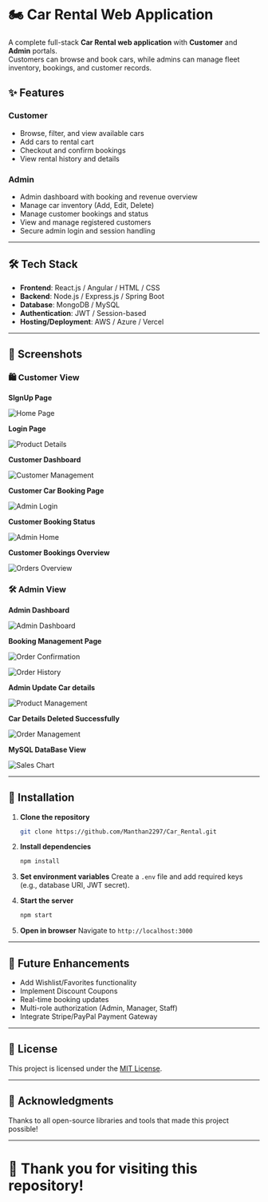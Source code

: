 # 🏍️ Car Rental Web Application

A complete full-stack **Car Rental web application** with **Customer** and **Admin** portals.  
Customers can browse and book cars, while admins can manage fleet inventory, bookings, and customer records.

## ✨ Features

### Customer
- Browse, filter, and view available cars
- Add cars to rental cart
- Checkout and confirm bookings
- View rental history and details

### Admin
- Admin dashboard with booking and revenue overview
- Manage car inventory (Add, Edit, Delete)
- Manage customer bookings and status
- View and manage registered customers
- Secure admin login and session handling

---

## 🛠️ Tech Stack
- **Frontend**: React.js / Angular / HTML / CSS
- **Backend**: Node.js / Express.js / Spring Boot
- **Database**: MongoDB / MySQL
- **Authentication**: JWT / Session-based
- **Hosting/Deployment**: AWS / Azure / Vercel

---

## 📸 Screenshots

### 🛍️ Customer View

**SIgnUp Page**

![Home Page](https://github.com/user-attachments/assets/7fa401dc-85af-424a-a280-c9c4fd1445f3)

**Login Page**

![Product Details](https://github.com/user-attachments/assets/7c4b5ed0-c0ad-4aec-885e-4a68bbbad675)


**Customer Dashboard**

![Customer Management](https://github.com/user-attachments/assets/42cd53d0-1b00-472f-9603-8b722a558d9c)

**Customer Car Booking Page**

![Admin Login](https://github.com/user-attachments/assets/039ac5e9-fb5e-4866-ac87-47545ed92f50)

**Customer Booking Status**

![Admin Home](https://github.com/user-attachments/assets/50259d0d-7f68-4194-b5dc-ee69f5c79af3)

**Customer Bookings Overview**

![Orders Overview](https://github.com/user-attachments/assets/d6c4fe37-dabf-4907-b02f-38767c2c4415)






### 🛠️ Admin View

**Admin Dashboard**

![Admin Dashboard](https://github.com/user-attachments/assets/ac05f958-67a2-4709-a636-ea8fcfc3c688)

**Booking Management Page**

![Order Confirmation](https://github.com/user-attachments/assets/35d6049f-7355-4ea9-8489-6bd02200125e)

![Order History](https://github.com/user-attachments/assets/8a582f48-cad1-44d8-aad5-e514c159121c)


**Admin Update Car details**

![Product Management](https://github.com/user-attachments/assets/54782bd5-3d73-4234-9f27-6c37364e2cb4)

**Car Details Deleted Successfully**

![Order Management](https://github.com/user-attachments/assets/e0baa54b-2ba6-4c89-aa39-3e73bec3e49c)





**MySQL DataBase View**

![Sales Chart](https://github.com/user-attachments/assets/55190354-06c2-4c46-b75a-897ebaa4069f)

---

## 🧹 Installation

1. **Clone the repository**
   ```bash
   git clone https://github.com/Manthan2297/Car_Rental.git
   ```
2. **Install dependencies**
   ```bash
   npm install
   ```

3. **Set environment variables**
   Create a `.env` file and add required keys (e.g., database URI, JWT secret).

4. **Start the server**
   ```bash
   npm start
   ```

5. **Open in browser**
   Navigate to `http://localhost:3000`

---

## 🚀 Future Enhancements
- Add Wishlist/Favorites functionality
- Implement Discount Coupons
- Real-time booking updates
- Multi-role authorization (Admin, Manager, Staff)
- Integrate Stripe/PayPal Payment Gateway

---

## 📄 License
This project is licensed under the [MIT License](LICENSE).

---

## 🙏 Acknowledgments
Thanks to all open-source libraries and tools that made this project possible!

---

# 🚀 Thank you for visiting this repository!

